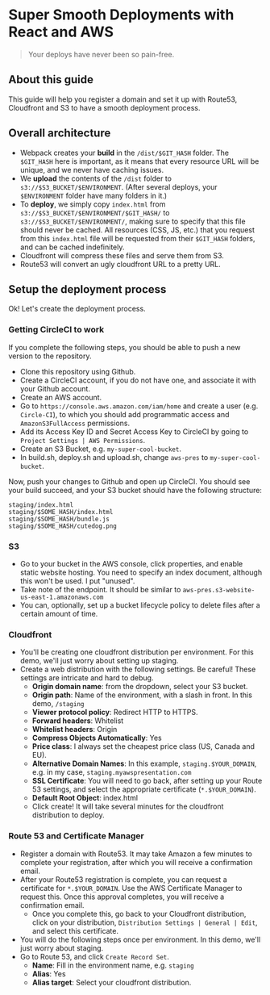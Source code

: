 # Super Smooth Deployments with React and AWS

> Your deploys have never been so pain-free.

## About this guide

This guide will help you register a domain and set it up with Route53, Cloudfront and S3 to have a smooth deployment process.

## Overall architecture

* Webpack creates your **build** in the `/dist/$GIT_HASH` folder. The `$GIT_HASH` here is important, as it means that every resource URL will be unique, and we never have caching issues.
* We **upload** the contents of the `/dist` folder to `s3://$S3_BUCKET/$ENVIRONMENT`. (After several deploys, your `$ENVIRONMENT` folder have many folders in it.)
* To **deploy**, we simply copy `index.html` from `s3://$S3_BUCKET/$ENVIRONMENT/$GIT_HASH/` to `s3://$S3_BUCKET/$ENVIRONMENT/`, making sure to specify that this file should never be cached. All resources (CSS, JS, etc.) that you request from this `index.html` file will be requested from their `$GIT_HASH` folders, and can be cached indefinitely.
* Cloudfront will compress these files and serve them from S3.
* Route53 will convert an ugly cloudfront URL to a pretty URL.

## Setup the deployment process

Ok! Let's create the deployment process.

### Getting CircleCI to work

If you complete the following steps, you should be able to push a new version to the repository.

* Clone this repository using Github.
* Create a CircleCI account, if you do not have one, and associate it with your Github account.
* Create an AWS account.
* Go to `https://console.aws.amazon.com/iam/home` and create a user (e.g. `Circle-CI`), to which you should add programmatic access and `AmazonS3FullAccess` permissions.
* Add its Access Key ID and Secret Access Key to CircleCI by going to `Project Settings | AWS Permissions`.
* Create an S3 Bucket, e.g. `my-super-cool-bucket`.
* In build.sh, deploy.sh and upload.sh, change `aws-pres` to `my-super-cool-bucket`.

Now, push your changes to Github and open up CircleCI. You should see your build succeed, and your S3 bucket should have the following structure:

```
staging/index.html
staging/$SOME_HASH/index.html
staging/$SOME_HASH/bundle.js
staging/$SOME_HASH/cutedog.png
```

### S3

* Go to your bucket in the AWS console, click properties, and enable static website hosting. You need to specify an index document, although this won't be used. I put "unused".
* Take note of the endpoint. It should be similar to `aws-pres.s3-website-us-east-1.amazonaws.com`
* You can, optionally, set up a bucket lifecycle policy to delete files after a certain amount of time.

### Cloudfront

* You'll be creating one cloudfront distribution per environment. For this demo, we'll just worry about setting up staging.
* Create a web distribution with the following settings. Be careful! These settings are intricate and hard to debug.
  * **Origin domain name**: from the dropdown, select your S3 bucket.
  * **Origin path**: Name of the environment, with a slash in front. In this demo, `/staging`
  * **Viewer protocol policy**: Redirect HTTP to HTTPS.
  * **Forward headers**: Whitelist
  * **Whitelist headers**: Origin
  * **Compress Objects Automatically**: Yes
  * **Price class**: I always set the cheapest price class (US, Canada and EU).
  * **Alternative Domain Names**: In this example, `staging.$YOUR_DOMAIN`, e.g. in my case, `staging.myawspresentation.com`
  * **SSL Certificate**: You will need to go back, after setting up your Route 53 settings, and select the appropriate certificate (`*.$YOUR_DOMAIN`).
  * **Default Root Object**: index.html
  * Click create! It will take several minutes for the cloudfront distribution to deploy.

### Route 53 and Certificate Manager

* Register a domain with Route53. It may take Amazon a few minutes to complete your registration, after which you will receive a confirmation email.
* After your Route53 registration is complete, you can request a certificate for `*.$YOUR_DOMAIN`. Use the AWS Certificate Manager to request this. Once this approval completes, you will receive a confirmation email.
  * Once you complete this, go back to your Cloudfront distribution, click on your distribution, `Distribution Settings | General | Edit`, and select this certificate.
* You will do the following steps once per environment. In this demo, we'll just worry about staging.
* Go to Route 53, and click `Create Record Set`. 
  * **Name**: Fill in the environment name, e.g. `staging`
  * **Alias**: Yes
  * **Alias target**: Select your cloudfront distribution.